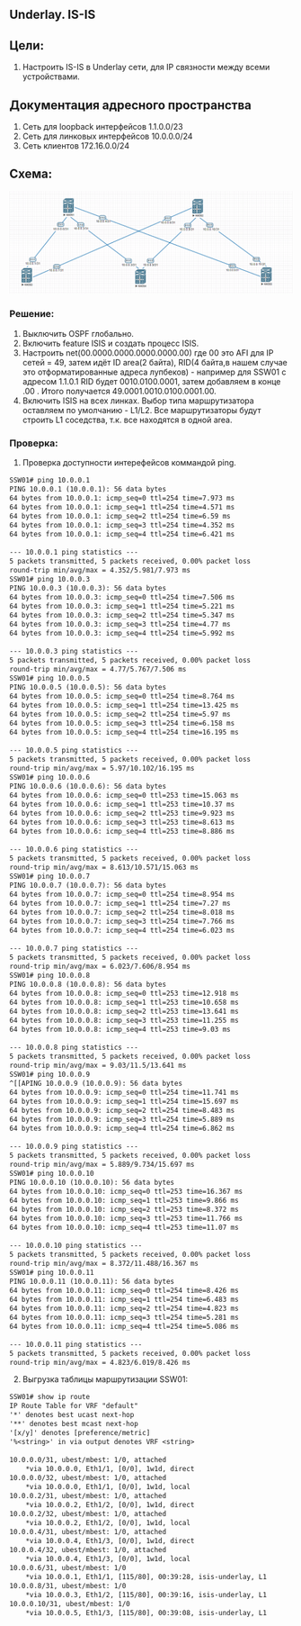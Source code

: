 ## Underlay. IS-IS


## Цели:

1. Настроить IS-IS в Underlay сети, для IP связности между всеми устройствами.


## Документация адресного пространства
1. Сеть для loopback интерфейсов 1.1.0.0/23
2. Сеть для линковых интерфейсов 10.0.0.0/24
3. Сеть клиентов 172.16.0.0/24

## Схема:
![img.png](img.png)





### Решение:

1. Выключить OSPF глобально.
2. Включить feature ISIS и создать процесс ISIS.
3. Настроить net(00.0000.0000.0000.0000.00) где 00 это AFI для IP сетей = 49,
затем идёт ID area(2 байта), RID(4 байта,в нашем случае это отформатированные адреса лупбеков) - например
для SSW01 с адресом 1.1.0.1 RID будет 0010.0100.0001, затем добавляем в конце .00 . Итого получается
49.0001.0010.0100.0001.00.
4. Включить ISIS на всех линках. Выбор типа маршрутизатора оставляем по умолчанию - L1/L2.
Все маршрутизаторы будут строить L1 соседства, т.к. все находятся в одной area.




### Проверка:


1. Проверка доступности интерефейсов коммандой ping.
````
SSW01# ping 10.0.0.1
PING 10.0.0.1 (10.0.0.1): 56 data bytes
64 bytes from 10.0.0.1: icmp_seq=0 ttl=254 time=7.973 ms
64 bytes from 10.0.0.1: icmp_seq=1 ttl=254 time=4.571 ms
64 bytes from 10.0.0.1: icmp_seq=2 ttl=254 time=6.59 ms
64 bytes from 10.0.0.1: icmp_seq=3 ttl=254 time=4.352 ms
64 bytes from 10.0.0.1: icmp_seq=4 ttl=254 time=6.421 ms

--- 10.0.0.1 ping statistics ---
5 packets transmitted, 5 packets received, 0.00% packet loss
round-trip min/avg/max = 4.352/5.981/7.973 ms
SSW01# ping 10.0.0.3
PING 10.0.0.3 (10.0.0.3): 56 data bytes
64 bytes from 10.0.0.3: icmp_seq=0 ttl=254 time=7.506 ms
64 bytes from 10.0.0.3: icmp_seq=1 ttl=254 time=5.221 ms
64 bytes from 10.0.0.3: icmp_seq=2 ttl=254 time=5.347 ms
64 bytes from 10.0.0.3: icmp_seq=3 ttl=254 time=4.77 ms
64 bytes from 10.0.0.3: icmp_seq=4 ttl=254 time=5.992 ms

--- 10.0.0.3 ping statistics ---
5 packets transmitted, 5 packets received, 0.00% packet loss
round-trip min/avg/max = 4.77/5.767/7.506 ms
SSW01# ping 10.0.0.5
PING 10.0.0.5 (10.0.0.5): 56 data bytes
64 bytes from 10.0.0.5: icmp_seq=0 ttl=254 time=8.764 ms
64 bytes from 10.0.0.5: icmp_seq=1 ttl=254 time=13.425 ms
64 bytes from 10.0.0.5: icmp_seq=2 ttl=254 time=5.97 ms
64 bytes from 10.0.0.5: icmp_seq=3 ttl=254 time=6.158 ms
64 bytes from 10.0.0.5: icmp_seq=4 ttl=254 time=16.195 ms

--- 10.0.0.5 ping statistics ---
5 packets transmitted, 5 packets received, 0.00% packet loss
round-trip min/avg/max = 5.97/10.102/16.195 ms
SSW01# ping 10.0.0.6
PING 10.0.0.6 (10.0.0.6): 56 data bytes
64 bytes from 10.0.0.6: icmp_seq=0 ttl=253 time=15.063 ms
64 bytes from 10.0.0.6: icmp_seq=1 ttl=253 time=10.37 ms
64 bytes from 10.0.0.6: icmp_seq=2 ttl=253 time=9.923 ms
64 bytes from 10.0.0.6: icmp_seq=3 ttl=253 time=8.613 ms
64 bytes from 10.0.0.6: icmp_seq=4 ttl=253 time=8.886 ms

--- 10.0.0.6 ping statistics ---
5 packets transmitted, 5 packets received, 0.00% packet loss
round-trip min/avg/max = 8.613/10.571/15.063 ms
SSW01# ping 10.0.0.7
PING 10.0.0.7 (10.0.0.7): 56 data bytes
64 bytes from 10.0.0.7: icmp_seq=0 ttl=254 time=8.954 ms
64 bytes from 10.0.0.7: icmp_seq=1 ttl=254 time=7.27 ms
64 bytes from 10.0.0.7: icmp_seq=2 ttl=254 time=8.018 ms
64 bytes from 10.0.0.7: icmp_seq=3 ttl=254 time=7.766 ms
64 bytes from 10.0.0.7: icmp_seq=4 ttl=254 time=6.023 ms

--- 10.0.0.7 ping statistics ---
5 packets transmitted, 5 packets received, 0.00% packet loss
round-trip min/avg/max = 6.023/7.606/8.954 ms
SSW01# ping 10.0.0.8
PING 10.0.0.8 (10.0.0.8): 56 data bytes
64 bytes from 10.0.0.8: icmp_seq=0 ttl=253 time=12.918 ms
64 bytes from 10.0.0.8: icmp_seq=1 ttl=253 time=10.658 ms
64 bytes from 10.0.0.8: icmp_seq=2 ttl=253 time=13.641 ms
64 bytes from 10.0.0.8: icmp_seq=3 ttl=253 time=11.255 ms
64 bytes from 10.0.0.8: icmp_seq=4 ttl=253 time=9.03 ms

--- 10.0.0.8 ping statistics ---
5 packets transmitted, 5 packets received, 0.00% packet loss
round-trip min/avg/max = 9.03/11.5/13.641 ms
SSW01# ping 10.0.0.9
^[[APING 10.0.0.9 (10.0.0.9): 56 data bytes
64 bytes from 10.0.0.9: icmp_seq=0 ttl=254 time=11.741 ms
64 bytes from 10.0.0.9: icmp_seq=1 ttl=254 time=15.697 ms
64 bytes from 10.0.0.9: icmp_seq=2 ttl=254 time=8.483 ms
64 bytes from 10.0.0.9: icmp_seq=3 ttl=254 time=5.889 ms
64 bytes from 10.0.0.9: icmp_seq=4 ttl=254 time=6.862 ms

--- 10.0.0.9 ping statistics ---
5 packets transmitted, 5 packets received, 0.00% packet loss
round-trip min/avg/max = 5.889/9.734/15.697 ms
SSW01# ping 10.0.0.10
PING 10.0.0.10 (10.0.0.10): 56 data bytes
64 bytes from 10.0.0.10: icmp_seq=0 ttl=253 time=16.367 ms
64 bytes from 10.0.0.10: icmp_seq=1 ttl=253 time=9.866 ms
64 bytes from 10.0.0.10: icmp_seq=2 ttl=253 time=8.372 ms
64 bytes from 10.0.0.10: icmp_seq=3 ttl=253 time=11.766 ms
64 bytes from 10.0.0.10: icmp_seq=4 ttl=253 time=11.07 ms

--- 10.0.0.10 ping statistics ---
5 packets transmitted, 5 packets received, 0.00% packet loss
round-trip min/avg/max = 8.372/11.488/16.367 ms
SSW01# ping 10.0.0.11
PING 10.0.0.11 (10.0.0.11): 56 data bytes
64 bytes from 10.0.0.11: icmp_seq=0 ttl=254 time=8.426 ms
64 bytes from 10.0.0.11: icmp_seq=1 ttl=254 time=6.483 ms
64 bytes from 10.0.0.11: icmp_seq=2 ttl=254 time=4.823 ms
64 bytes from 10.0.0.11: icmp_seq=3 ttl=254 time=5.281 ms
64 bytes from 10.0.0.11: icmp_seq=4 ttl=254 time=5.086 ms

--- 10.0.0.11 ping statistics ---
5 packets transmitted, 5 packets received, 0.00% packet loss
round-trip min/avg/max = 4.823/6.019/8.426 ms
````

2. Выгрузка таблицы маршрутизации SSW01:
````
SSW01# show ip route
IP Route Table for VRF "default"
'*' denotes best ucast next-hop
'**' denotes best mcast next-hop
'[x/y]' denotes [preference/metric]
'%<string>' in via output denotes VRF <string>

10.0.0.0/31, ubest/mbest: 1/0, attached
    *via 10.0.0.0, Eth1/1, [0/0], 1w1d, direct
10.0.0.0/32, ubest/mbest: 1/0, attached
    *via 10.0.0.0, Eth1/1, [0/0], 1w1d, local
10.0.0.2/31, ubest/mbest: 1/0, attached
    *via 10.0.0.2, Eth1/2, [0/0], 1w1d, direct
10.0.0.2/32, ubest/mbest: 1/0, attached
    *via 10.0.0.2, Eth1/2, [0/0], 1w1d, local
10.0.0.4/31, ubest/mbest: 1/0, attached
    *via 10.0.0.4, Eth1/3, [0/0], 1w1d, direct
10.0.0.4/32, ubest/mbest: 1/0, attached
    *via 10.0.0.4, Eth1/3, [0/0], 1w1d, local
10.0.0.6/31, ubest/mbest: 1/0
    *via 10.0.0.1, Eth1/1, [115/80], 00:39:28, isis-underlay, L1
10.0.0.8/31, ubest/mbest: 1/0
    *via 10.0.0.3, Eth1/2, [115/80], 00:39:16, isis-underlay, L1
10.0.0.10/31, ubest/mbest: 1/0
    *via 10.0.0.5, Eth1/3, [115/80], 00:39:08, isis-underlay, L1


````
